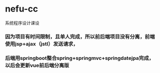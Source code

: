 # nefu-cc
系统程序设计课设
### 因为项目有时间限制，且单人完成，所以前后端项目没有分离，前端使用jsp+ajax（jstl）发送请求，
### 后端用springboot整合spring+springmvc+springdatejpa完成，以后会更新vue前后端分离版
